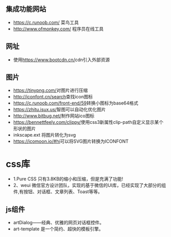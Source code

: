 ## 集成功能网站
- <https://c.runoob.com/> 菜鸟工具
- <http://www.ofmonkey.com/> 程序员在线工具
## 网址
- 使用<https://www.bootcdn.cn/>cdn引入外部资源
## 图片
- <https://tinypng.com/>对图片进行压缩
- <http://iconfont.cn/search>查找icon图标
- <https://c.runoob.com/front-end/59>转换小图标为base64格式
- <https://zhitu.isux.us/>智图可以自动化优化图片
- <http://www.bitbug.net/>制作网站ico图标
- <https://bennettfeely.com/clippy/>使用css3新属性clip-path自定义显示某个形状的图片
- inkscape.ext    将图片转化为svg
- <https://icomoon.io/#hi>可以将SVG图片转换为ICONFONT
# css库
- 1.Pure CSS
只有3.8KB的缩小和压缩，但是充满了功能!
- 2、weui
微信官方设计团队，实现的基于微信的UI库，已经实现了大部分的组件,有按钮、对话框、文章列表、Toast等等。
## js组件
- artDialog——经典、优雅的网页对话框控件。
- art-template 是一个简约、超快的模板引擎。
